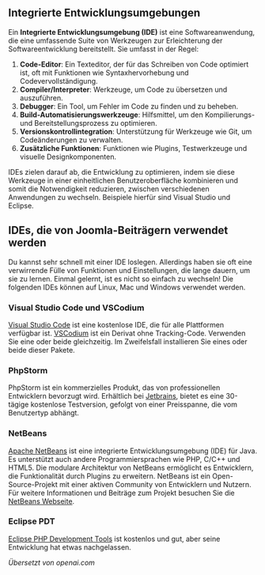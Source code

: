 <!-- Filename: IDEs / Display title: IDEs -->

## Integrierte Entwicklungsumgebungen

Ein **Integrierte Entwicklungsumgebung (IDE)** ist eine Softwareanwendung, die eine umfassende Suite von Werkzeugen zur Erleichterung der Softwareentwicklung bereitstellt. Sie umfasst in der Regel:

1. **Code-Editor**: Ein Texteditor, der für das Schreiben von Code optimiert ist, oft mit Funktionen wie Syntaxhervorhebung und Codevervollständigung.
2. **Compiler/Interpreter**: Werkzeuge, um Code zu übersetzen und auszuführen.
3. **Debugger**: Ein Tool, um Fehler im Code zu finden und zu beheben.
4. **Build-Automatisierungswerkzeuge**: Hilfsmittel, um den Kompilierungs- und Bereitstellungsprozess zu optimieren.
5. **Versionskontrollintegration**: Unterstützung für Werkzeuge wie Git, um Codeänderungen zu verwalten.
6. **Zusätzliche Funktionen**: Funktionen wie Plugins, Testwerkzeuge und visuelle Designkomponenten.

IDEs zielen darauf ab, die Entwicklung zu optimieren, indem sie diese Werkzeuge in einer einheitlichen Benutzeroberfläche kombinieren und somit die Notwendigkeit reduzieren, zwischen verschiedenen Anwendungen zu wechseln. Beispiele hierfür sind Visual Studio und Eclipse.

## IDEs, die von Joomla-Beiträgern verwendet werden

Du kannst sehr schnell mit einer IDE loslegen. Allerdings haben sie oft eine verwirrende Fülle von Funktionen und Einstellungen, die lange dauern, um sie zu lernen. Einmal gelernt, ist es nicht so einfach zu wechseln! Die folgenden IDEs können auf Linux, Mac und Windows verwendet werden.

### Visual Studio Code und VSCodium

[Visual Studio Code](https://code.visualstudio.com/) ist eine kostenlose IDE, die für alle Plattformen verfügbar ist. [VSCodium](https://vscodium.com/) ist ein Derivat ohne Tracking-Code. Verwenden Sie eine oder beide gleichzeitig. Im Zweifelsfall installieren Sie eines oder beide dieser Pakete.

### PhpStorm

PhpStorm ist ein kommerzielles Produkt, das von professionellen Entwicklern bevorzugt wird. Erhältlich bei [Jetbrains](https://www.jetbrains.com/phpstorm/), bietet es eine 30-tägige kostenlose Testversion, gefolgt von einer Preisspanne, die vom Benutzertyp abhängt.

### NetBeans

[Apache NetBeans](https://netbeans.apache.org/front/main/index.html) ist eine integrierte Entwicklungsumgebung (IDE) für Java. Es unterstützt auch andere Programmiersprachen wie PHP, C/C++ und HTML5. Die modulare Architektur von NetBeans ermöglicht es Entwicklern, die Funktionalität durch Plugins zu erweitern. NetBeans ist ein Open-Source-Projekt mit einer aktiven Community von Entwicklern und Nutzern. Für weitere Informationen und Beiträge zum Projekt besuchen Sie die [NetBeans Webseite](https://netbeans.apache.org/front/main/index.html).

### Eclipse PDT

[Eclipse PHP Development Tools](https://eclipse.dev/pdt/) ist kostenlos und gut, aber seine Entwicklung hat etwas nachgelassen.

*Übersetzt von openai.com*

